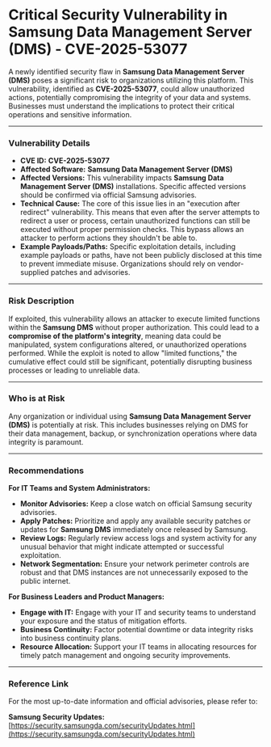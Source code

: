 # Critical Security Vulnerability in Samsung Data Management Server (DMS) - CVE-2025-53077

A newly identified security flaw in **Samsung Data Management Server (DMS)** poses a significant risk to organizations utilizing this platform. This vulnerability, identified as **CVE-2025-53077**, could allow unauthorized actions, potentially compromising the integrity of your data and systems. Businesses must understand the implications to protect their critical operations and sensitive information.

---

### Vulnerability Details

*   **CVE ID:** **CVE-2025-53077**
*   **Affected Software:** **Samsung Data Management Server (DMS)**
*   **Affected Versions:** This vulnerability impacts **Samsung Data Management Server (DMS)** installations. Specific affected versions should be confirmed via official Samsung advisories.
*   **Technical Cause:** The core of this issue lies in an "execution after redirect" vulnerability. This means that even after the server attempts to redirect a user or process, certain unauthorized functions can still be executed without proper permission checks. This bypass allows an attacker to perform actions they shouldn't be able to.
*   **Example Payloads/Paths:** Specific exploitation details, including example payloads or paths, have not been publicly disclosed at this time to prevent immediate misuse. Organizations should rely on vendor-supplied patches and advisories.

---

### Risk Description

If exploited, this vulnerability allows an attacker to execute limited functions within the **Samsung DMS** without proper authorization. This could lead to a **compromise of the platform's integrity**, meaning data could be manipulated, system configurations altered, or unauthorized operations performed. While the exploit is noted to allow "limited functions," the cumulative effect could still be significant, potentially disrupting business processes or leading to unreliable data.

---

### Who is at Risk

Any organization or individual using **Samsung Data Management Server (DMS)** is potentially at risk. This includes businesses relying on DMS for their data management, backup, or synchronization operations where data integrity is paramount.

---

### Recommendations

**For IT Teams and System Administrators:**

*   **Monitor Advisories:** Keep a close watch on official Samsung security advisories.
*   **Apply Patches:** Prioritize and apply any available security patches or updates for **Samsung DMS** immediately once released by Samsung.
*   **Review Logs:** Regularly review access logs and system activity for any unusual behavior that might indicate attempted or successful exploitation.
*   **Network Segmentation:** Ensure your network perimeter controls are robust and that DMS instances are not unnecessarily exposed to the public internet.

**For Business Leaders and Product Managers:**

*   **Engage with IT:** Engage with your IT and security teams to understand your exposure and the status of mitigation efforts.
*   **Business Continuity:** Factor potential downtime or data integrity risks into business continuity plans.
*   **Resource Allocation:** Support your IT teams in allocating resources for timely patch management and ongoing security improvements.

---

### Reference Link

For the most up-to-date information and official advisories, please refer to:

**Samsung Security Updates:** [https://security.samsungda.com/securityUpdates.html](https://security.samsungda.com/securityUpdates.html)
